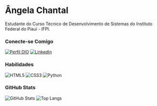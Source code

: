 # Ângela Chantal

Estudante do Curso Técnico de Desenvolvimento de Sistemas do Instituto Federal do Piauí - IFPI.

### Conecte-se Comigo

[![Perfil DIO](https://img.shields.io/badge/-Meu%20Perfil%20na%20DIO-30A3DC?style=for-the-badge)](https://www.dio.me/users/angelapschantal)
[![LinkedIn](https://img.shields.io/badge/-LinkedIn-000?style=for-the-badge&logo=linkedin&logoColor=30A3DC)](https://www.linkedin.com/in/angelachantal/)

### Habilidades

![HTML5](https://img.shields.io/badge/HTML-000?style=for-the-badge&logo=html5&logoColor=30A3DC)
![CSS3](https://img.shields.io/badge/CSS3-000?style=for-the-badge&logo=css3&logoColor=E94D5F)
![Python](https://img.shields.io/badge/python-3670A0?style=for-the-badge&logo=python&logoColor=ffdd54)

### GitHub Stats

![GitHub Stats](https://github-readme-stats.vercel.app/api?username=angelachantal&theme=transparent&bg_color=000&border_color=30A3DC&show_icons=true&icon_color=30A3DC&title_color=E94D5F&text_color=FFF&hide_title=true&hide=stars)
![Top Langs](https://github-readme-stats-git-masterrstaa-rickstaa.vercel.app/api/top-langs/?username=angelachantal&layout=compact&bg_color=000&border_color=30A3DC&title_color=E94D5F&text_color=FFF)
